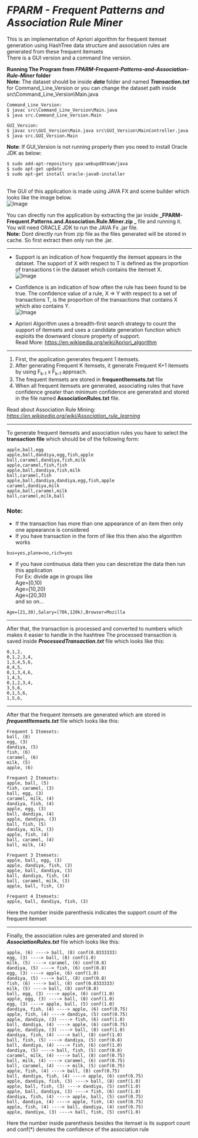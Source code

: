 # _FPARM - Frequent Patterns and Association Rule Miner_

This is an implementation of Apriori algorithm for frequent itemset generation using HashTree data structure and association rules are generated from these frequent itemsets
<br>There is a GUI version and a command line version.

**Running The Program from _FPARM-Frequent-Patterns-and-Association-Rule-Miner_ folder**
<br>**Note:** The dataset should be inside _**data**_ folder and named _**Transaction.txt**_ for Command_Line_Version or you can change the dataset path inside src\Command_Line_Version\Main.java
```
Command_Line_Version:
$ javac src\Command_Line_Version\Main.java
$ java src.Command_Line_Version.Main

GUI_Version:
$ javac src\GUI_Version\Main.java src\GUI_Version\MainController.java
$ java src.GUI_Version.Main
```
**Note**: If GUI_Version is not running properly then you need to install Oracle JDK as below:
```
$ sudo add-apt-repository ppa:webupd8team/java
$ sudo apt-get update
$ sudo apt-get install oracle-java8-installer
```

<br>The GUI of this application is made using JAVA FX and scene builder which looks like the image below.
<br>![Image](https://mrcheerful.000webhostapp.com/Apriori%20GUI%20GitHub%20Repo.PNG)<br>

You can directly run the application by extracting the jar inside **_FPARM-Frequent.Patterns.and.Association.Rule.Miner.zip
_** file and running it. You will need ORACLE JDK to run the JAVA Fx .jar file.
<br>**Note:** Dont directly run from zip file as the files generated will be stored in cache. So first extract then only run the .jar.
<hr>

- Support is an indication of how frequently the itemset appears in the dataset.
The support of X with respect to T is defined as the proportion of transactions t in the dataset which contains the itemset X.
 <br>![Image](https://wikimedia.org/api/rest_v1/media/math/render/svg/1c6acacd3b17051205704b5d323c83fc737e5db1)

- Confidence is an indication of how often the rule has been found to be true.
The confidence value of a rule, X => Y with respect to a set of transactions T, is the proportion of the transactions that contains X which also contains Y.
<br>![Image](https://wikimedia.org/api/rest_v1/media/math/render/svg/90324dedc399441696116eed3658fd17c5da4329)

- Apriori Algorithm uses a breadth-first search strategy to count the support of itemsets and uses a candidate generation function which exploits the downward closure property of support.
<br>Read More: https://en.wikipedia.org/wiki/Apriori_algorithm

<hr>

1. First, the application generates frequent 1 itemsets.
2. After generating Frequent K itemsets, it generate Frequent K+1 itemsets by using F<sub>k-1</sub> x F<sub>k-1</sub> approach.
3. The frequent itemsets are stored in **frequentItemsets.txt** file
4. When all frequent itemsets are generated, associating rules that have confidence greater than minimum confidence are generated and stored in the file named **AssociationRules.txt** file.

Read about Association Rule Mining: _https://en.wikipedia.org/wiki/Association_rule_learning_

<hr>

To generate frequent itemsets and association rules you have to select the **transaction file** which should be of the following form:
```
apple,ball,egg
apple,ball,dandiya,egg,fish,apple
ball,caramel,dandiya,fish,milk
apple,caramel,fish,fish
apple,ball,dandiya,fish,milk
ball,caramel,fish
apple,ball,dandiya,dandiya,egg,fish,apple
caramel,dandiya,milk
apple,ball,caramel,milk
ball,caramel,milk,ball
```
### Note: 
- If the transaction has more than one appearance of an item then only one appearance is considered
- If you have transaction in the form of like this then also the algorithm works
```
bus=yes,plane=no,rich=yes
```
- If you have continuous data then you can descretize the data then run this application
<br>For Ex: divide age in groups like
<br>Age=[0,10)
<br>Age=[10,20)
<br>Age=[20,30)
<br>and so on...
```
Age=[21,30),Salary=[70k,120k),Browser=Mozilla
```

<hr>

After that, the transaction is processed and converted to numbers which makes it easier to handle in the hashtree
The processed transaction is saved inside **_ProcessedTransaction.txt_** file which looks like this:
```
0,1,2,
0,1,2,3,4,
1,3,4,5,6,
0,4,5,
0,1,3,4,6,
1,4,5,
0,1,2,3,4,
3,5,6,
0,1,5,6,
1,5,6,
```

<hr>

After that the frequent itemsets are generated which are stored in **_frequentItemsets.txt_** file which looks like this:
```
Frequent 1 Itemsets:
ball, (8)
egg, (3)
dandiya, (5)
fish, (6)
caramel, (6)
milk, (5)
apple, (6)

Frequent 2 Itemsets:
apple, ball, (5)
fish, caramel, (3)
ball, egg, (3)
caramel, milk, (4)
dandiya, fish, (4)
apple, egg, (3)
ball, dandiya, (4)
apple, dandiya, (3)
ball, fish, (5)
dandiya, milk, (3)
apple, fish, (4)
ball, caramel, (4)
ball, milk, (4)

Frequent 3 Itemsets:
apple, ball, egg, (3)
apple, dandiya, fish, (3)
apple, ball, dandiya, (3)
ball, dandiya, fish, (4)
ball, caramel, milk, (3)
apple, ball, fish, (3)

Frequent 4 Itemsets:
apple, ball, dandiya, fish, (3)
```
Here the number inside parenthesis indicates the support count of the frequent itemset

<hr>

Finally, the association rules are generated and stored in **_AssociationRules.txt_** file which looks like this:
```
apple, (6) ----> ball, (8) conf(0.8333333)
egg, (3) ----> ball, (8) conf(1.0)
milk, (5) ----> caramel, (6) conf(0.8)
dandiya, (5) ----> fish, (6) conf(0.8)
egg, (3) ----> apple, (6) conf(1.0)
dandiya, (5) ----> ball, (8) conf(0.8)
fish, (6) ----> ball, (8) conf(0.8333333)
milk, (5) ----> ball, (8) conf(0.8)
ball, egg, (3) ----> apple, (6) conf(1.0)
apple, egg, (3) ----> ball, (8) conf(1.0)
egg, (3) ----> apple, ball, (5) conf(1.0)
dandiya, fish, (4) ----> apple, (6) conf(0.75)
apple, fish, (4) ----> dandiya, (5) conf(0.75)
apple, dandiya, (3) ----> fish, (6) conf(1.0)
ball, dandiya, (4) ----> apple, (6) conf(0.75)
apple, dandiya, (3) ----> ball, (8) conf(1.0)
dandiya, fish, (4) ----> ball, (8) conf(1.0)
ball, fish, (5) ----> dandiya, (5) conf(0.8)
ball, dandiya, (4) ----> fish, (6) conf(1.0)
dandiya, (5) ----> ball, fish, (5) conf(0.8)
caramel, milk, (4) ----> ball, (8) conf(0.75)
ball, milk, (4) ----> caramel, (6) conf(0.75)
ball, caramel, (4) ----> milk, (5) conf(0.75)
apple, fish, (4) ----> ball, (8) conf(0.75)
ball, dandiya, fish, (4) ----> apple, (6) conf(0.75)
apple, dandiya, fish, (3) ----> ball, (8) conf(1.0)
apple, ball, fish, (3) ----> dandiya, (5) conf(1.0)
apple, ball, dandiya, (3) ----> fish, (6) conf(1.0)
dandiya, fish, (4) ----> apple, ball, (5) conf(0.75)
ball, dandiya, (4) ----> apple, fish, (4) conf(0.75)
apple, fish, (4) ----> ball, dandiya, (4) conf(0.75)
apple, dandiya, (3) ----> ball, fish, (5) conf(1.0)
```
Here the number inside parenthesis besides the itemset is its support count and conf(*) denotes the confidence of the association rule
